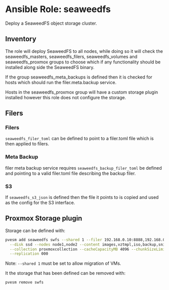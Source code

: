 # Ansible Role: seaweedfs

Deploy a SeaweedFS object storage cluster.

## Inventory

The role will deploy SeaweedFS to all nodes, while doing so it will check the seaweedfs_masters, seaweedfs_filers, seaweedfs_volumes and seaweedfs_proxmox groups to choose which if any functionality should be installed along side the SeaweedFS binary.

If the group seaweedfs_meta_backups is defined then it is checked for hosts which should run the filer.meta.backup service.

Hosts in the seaweedfs_proxmox group will have a custom storage plugin installed however this role does not configure the storage.

## Filers

### Filers
`seaweedfs_filer_toml` can be defined to point to a filer.toml file which is then applied to filers.

### Meta Backup
filer meta backup service requires `seaweedfs_backup_filer_toml` be defined and pointing to a valid filer.toml file describing the backup filer.

### S3

If `seaweedfs_s3_json` is defined then the file it points to is copied and used as the config for the S3 interface.

## Proxmox Storage plugin

Storage can be defined with:

```bash
pvesm add seaweedfs swfs --shared 1 --filer 192.168.0.10:8888,192.168.0.11:8888 --filerpath /proxmox1 \
  --disk ssd --nodes node1,node2 --content images,vztmpl,iso,backup,snippets,rootdir \
  --collection proxmoxcollection --cacheCapacityMB 4096 --chunkSizeLimitMB 2 \
  --replication 000
```

Note: `--shared 1` must be set to allow migration of VMs.

It the storage that has been defined can be removed with:

```bash
pvesm remove swfs
```

